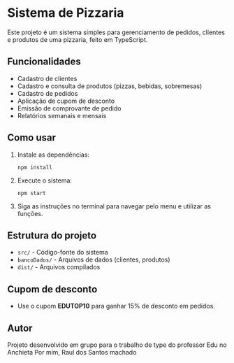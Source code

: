 # Sistema de Pizzaria

Este projeto é um sistema simples para gerenciamento de pedidos, clientes e produtos de uma pizzaria, feito em TypeScript.

## Funcionalidades
- Cadastro de clientes
- Cadastro e consulta de produtos (pizzas, bebidas, sobremesas)
- Cadastro de pedidos
- Aplicação de cupom de desconto
- Emissão de comprovante de pedido
- Relatórios semanais e mensais

## Como usar
1. Instale as dependências:
   ```
   npm install
   ```
2. Execute o sistema:
   ```
   npm start
   ```
3. Siga as instruções no terminal para navegar pelo menu e utilizar as funções.

## Estrutura do projeto
- `src/` - Código-fonte do sistema
- `bancoDados/` - Arquivos de dados (clientes, produtos)
- `dist/` - Arquivos compilados

## Cupom de desconto
- Use o cupom **EDUTOP10** para ganhar 15% de desconto em pedidos.

## Autor
Projeto desenvolvido em grupo para o trabalho de type do professor Edu no Anchieta Por mim, Raul dos Santos machado